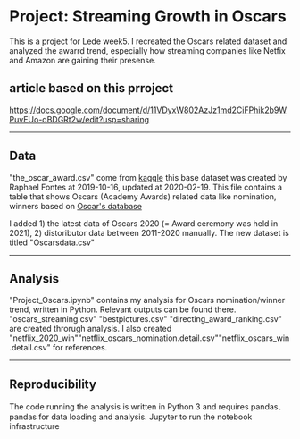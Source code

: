 # Project: Streaming Growth in Oscars 

This is a project for Lede week5. I recreated the Oscars related dataset and analyzed the awarrd trend, 
especially how streaming companies like Netfix and Amazon are gaining their presense.

## article based on this prroject
https://docs.google.com/document/d/11VDyxW802AzJz1md2CiFPhik2b9WPuvEUo-dBDGRt2w/edit?usp=sharing

---
## Data
"the_oscar_award.csv" come from [kaggle](https://www.kaggle.com/unanimad/the-oscar-award)
this base dataset was created by Raphael Fontes at 2019-10-16, updated at 2020-02-19. 
This file contains a table that shows Oscars (Academy Awards) related data like nomination, winners based on [Oscar's database](http://awardsdatabase.oscars.org/)

I added 1) the latest data of Oscars 2020 (= Award ceremony was held in 2021), 2) distoributor data between 2011-2020 manually.
The new dataset is titled "Oscarsdata.csv"

---
## Analysis
"Project_Oscars.ipynb" contains my analysis for Oscars nomination/winner trend, written in Python. Relevant outputs can be found there.
"oscars_streaming.csv" "bestpictures.csv" "directing_award_ranking.csv" are created throrugh analysis.
I also created "netflix_2020_win""netflix_oscars_nomination.detail.csv""netflix_oscars_win.detail.csv" for references.

---
## Reproducibility
The code running the analysis is written in Python 3 and requires pandas．
pandas for data loading and analysis. Jupyter to run the notebook infrastructure
